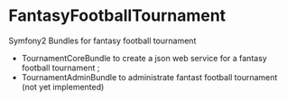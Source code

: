 FantasyFootballTournament
===========================

Symfony2 Bundles for fantasy football tournament

 - TournamentCoreBundle to create a json web service for a fantasy football tournament ;
 - TournamentAdminBundle to administrate fantast football tournament (not yet implemented)
